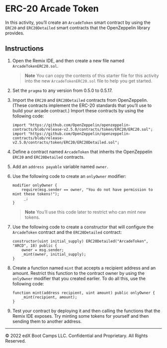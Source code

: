 # ERC-20 Arcade Token

In this activity, you’ll create an `ArcadeToken` smart contract by using the `ERC20` and `ERC20Detailed` smart contracts that the OpenZeppelin library provides.

## Instructions

1. Open the Remix IDE, and then create a new file named `ArcadeTokenERC20.sol`.

    > **Note** You can copy the contents of this starter file for this activity into the new `ArcadeTokenERC20.sol` file to help you get started.

2. Set the `pragma` to any version from 0.5.0 to 0.5.17.

3. Import the `ERC20` and `ERC20Detailed` contracts from OpenZeppelin. (These contracts implement the ERC-20 standards that you’ll use to build your arcade contract.) Import these contracts by using the following code:

    ```solidity
    import "https://github.com/OpenZeppelin/openzeppelin-contracts/blob/release-v2.5.0/contracts/token/ERC20/ERC20.sol";
    import "https://github.com/OpenZeppelin/openzeppelin-contracts/blob/release-v2.5.0/contracts/token/ERC20/ERC20Detailed.sol";
    ```

4. Define a contract named `ArcadeToken` that inherits the OpenZeppelin `ERC20` and `ERC20Detailed` contracts.

5. Add an `address payable` variable named `owner`.

6. Use the following code to create an `onlyOwner` modifier:

    ```solidity
    modifier onlyOwner {
        require(msg.sender == owner, "You do not have permission to mint these tokens!");
         _;
    }
    ```

    > **Note** You’ll use this code later to restrict who can mint new tokens.

7. Use the following code to create a constructor that will configure the `ArcadeToken` contract and the `ERC20Detailed` contract:

    ```solidity
    constructor(uint initial_supply) ERC20Detailed("ArcadeToken", "ARCD", 18) public {
        owner = msg.sender;
        _mint(owner, initial_supply);
    }
    ```

8. Create a function named `mint` that accepts a recipient address and an amount. Restrict this function to the contract owner by using the `onlyOwner` modifier that you created earlier. To do all this, use the following code:

    ```solidity
    function mint(address recipient, uint amount) public onlyOwner {
        _mint(recipient, amount);
    }
    ```

9. Test your contract by deploying it and then calling the functions that the Remix IDE exposes. Try minting some tokens for yourself and then sending them to another address.

---

© 2022 edX Boot Camps LLC. Confidential and Proprietary. All Rights Reserved.

